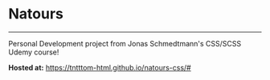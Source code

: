 # Natours
---

Personal Development project from Jonas Schmedtmann's CSS/SCSS Udemy course!

**Hosted at:** https://tntttom-html.github.io/natours-css/#
